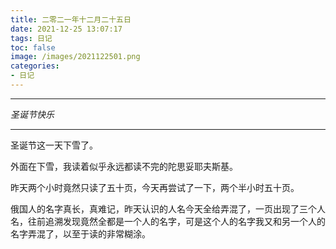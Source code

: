 ```yaml
---
title: 二零二一年十二月二十五日
date: 2021-12-25 13:07:17
tags: 日记
toc: false
image: /images/2021122501.png
categories:
- 日记
---
```


------

*圣诞节快乐*

------

圣诞节这一天下雪了。

外面在下雪，我读着似乎永远都读不完的陀思妥耶夫斯基。

昨天两个小时竟然只读了五十页，今天再尝试了一下，两个半小时五十页。

俄国人的名字真长，真难记，昨天认识的人名今天全给弄混了，一页出现了三个人名，往前追溯发现竟然全都是一个人的名字，可是这个人的名字我又和另一个人的名字弄混了，以至于读的非常糊涂。

